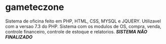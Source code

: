 # gameteczone
Sistema de oficina feito em PHP, HTML, CSS, MYSQL e JQUERY.
Utilizavel com a versao 7.3 do PHP.
Sistema com os modulos de OS, compra, venda, controle financeiro, controle de estoque e relatorios.
***********SISTEMA NÃO FINALIZADO***********
